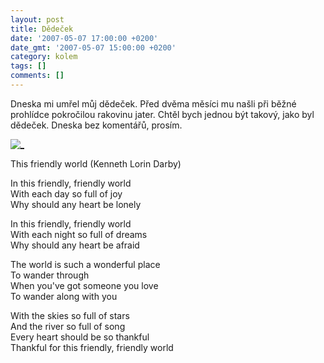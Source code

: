 ```yaml
---
layout: post
title: Dědeček
date: '2007-05-07 17:00:00 +0200'
date_gmt: '2007-05-07 15:00:00 +0200'
category: kolem
tags: []
comments: []
---
```

<p>Dneska mi umřel můj dědeček. Před dvěma měsíci mu našli při běžné prohlídce pokročilou rakovinu jater. Chtěl bych jednou být takový, jako byl dědeček. Dneska bez komentářů, prosím.</p>
<div >
<a href="%base_url%/assets/old-images/_.jpg"><img alt="_" src="%base_url%/assets/old-images/_.jpg"></a>
</div>
<p>This friendly world (Kenneth Lorin Darby)</p>
<p class="odsazeny">In this friendly, friendly world<br>With each day so full of joy<br>Why should any heart be lonely</p>
<p class="odsazeny">
In this friendly, friendly world<br>With each night so full of dreams<br>Why should any heart be afraid</p>
<p class="odsazeny">
The world is such a wonderful place<br>To wander through<br>When you've got someone you love<br>To wander along with you</p>
<p class="odsazeny">
With the skies so full of stars<br>And the river so full of song<br>Every heart should be so thankful<br>Thankful for this friendly, friendly world</p>
